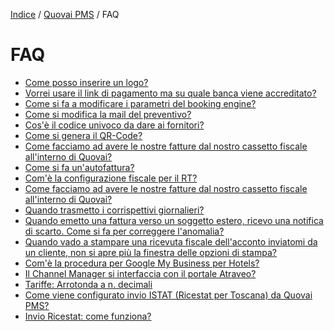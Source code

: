 [Indice](index.md) / [Quovai PMS](quovai-pms-it.md) / FAQ

# FAQ

- [Come posso inserire un logo?](FAQ-come-posso-inserire-un-logo-it)
- [Vorrei usare il link di pagamento ma su quale banca viene accreditato?](FAQ-link-pagamento-su-quale-banca-viene-accreditato-it)
- [Come si fa a modificare i parametri del booking engine?](FAQ-come-si-fa-a-modificare-parametri-del-booking-engine-it)
- [Come si modifica la mail del preventivo?](FAQ-come-si-modifica-mail-del-preventivo-ito-)
- [Cos'è il codice univoco da dare ai fornitori?](FAQ-codice-univoco-da-dare-ai-fornitori-it)
- [Come si genera il QR-Code?](FAQ-come-genera-QR-Code-it)
- [Come facciamo ad avere le nostre fatture dal nostro cassetto fiscale all'interno di Quovai?](FAQ-come-facciamo-ad-avere-nostre-fatture-dal-nostro-cassetto-fiscale-all-interno-di-quovai-it)
- [Come si fa un'autofattura?](FAQ-come-si-fa-una-autofattura-it)
- [Com'è la configurazione fiscale per il RT?](FAQ-come-la-configurazione-fiscale-per-RT-it)
- [Come facciamo ad avere le nostre fatture dal nostro cassetto fiscale all'interno di Quovai?](FAQ-come-facciamo-ad-avere-nostre-fatture-dal-nostro-cassetto-fiscale-all-interno-di-quovai-it)
- [Quando trasmetto i corrispettivi giornalieri?](FAQ-quando-trasmetto-corrispettivi-giornalieri-it)
- [Quando emetto una fattura verso un soggetto estero, ricevo una notifica di scarto. Come si fa per correggere l'anomalia?](FAQ-emettere-fattura-soggetto-NS-correzione-it.md)
- [Quando vado a stampare una ricevuta fiscale dell'acconto inviatomi da un cliente, non si apre più la finestra delle opzioni di stampa?](FAQ-non-si-apre-la-finestra-delle-opzioni-di-stampa-it)
- [Com'è la procedura per Google My Business per Hotels?](FAQ-come-procedura-Google-My-Business-Hotels-it)
- [Il Channel Manager si interfaccia con il portale Atraveo?](FAQ-channel-manager-si-interfaccia-con-Atraveo-it)
- [Tariffe: Arrotonda a n. decimali](FAQ-tariffe-arrotonda-a-decimali-it)
- [Come viene configurato invio ISTAT (Ricestat per Toscana) da Quovai PMS?](FAQ-come-viene-configurato-invio-ISTAT-(Ricestat-per-Toscana)-da-quovai-it)
- [Invio Ricestat: come funziona?](FAQ-invio-Ricestat-come-funziona-it)

 